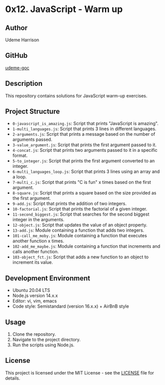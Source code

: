 # 0x12. JavaScript - Warm up

## Author
Udeme Harrison

## GitHub
[udeme-goc](https://github.com/udeme-goc)

## Description
This repository contains solutions for JavaScript warm-up exercises.

## Project Structure
- `0-javascript_is_amazing.js`: Script that prints "JavaScript is amazing".
- `1-multi_languages.js`: Script that prints 3 lines in different languages.
- `2-arguments.js`: Script that prints a message based on the number of arguments passed.
- `3-value_argument.js`: Script that prints the first argument passed to it.
- `4-concat.js`: Script that prints two arguments passed to it in a specific format.
- `5-to_integer.js`: Script that prints the first argument converted to an integer.
- `6-multi_languages_loop.js`: Script that prints 3 lines using an array and a loop.
- `7-multi_c.js`: Script that prints "C is fun" x times based on the first argument.
- `8-square.js`: Script that prints a square based on the size provided as the first argument.
- `9-add.js`: Script that prints the addition of two integers.
- `10-factorial.js`: Script that prints the factorial of a given integer.
- `11-second_biggest.js`: Script that searches for the second biggest integer in the arguments.
- `12-object.js`: Script that updates the value of an object property.
- `13-add.js`: Module containing a function that adds two integers.
- `101-call_me_moby.js`: Module containing a function that executes another function x times.
- `102-add_me_maybe.js`: Module containing a function that increments and calls another function.
- `103-object_fct.js`: Script that adds a new function to an object to increment its value.

## Development Environment
- Ubuntu 20.04 LTS
- Node.js version 14.x.x
- Editor: vi, vim, emacs
- Code style: Semistandard (version 16.x.x) + AirBnB style

## Usage
1. Clone the repository.
2. Navigate to the project directory.
3. Run the scripts using Node.js.

## License
This project is licensed under the MIT License - see the [LICENSE](LICENSE) file for details.


